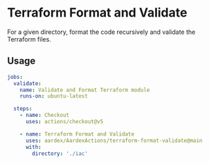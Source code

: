 # Terraform Format and Validate

For a given directory, format the code recursively and validate the Terraform files.

## Usage

```yaml
jobs:
  validate:
    name: Validate and Format Terraform module
    runs-on: ubuntu-latest

  steps:
    - name: Checkout
      uses: actions/checkout@v5

    - name: Terraform Format and Validate
      uses: aardex/AardexActions/terraform-format-validate@main
      with:
        directory: './iac'
```